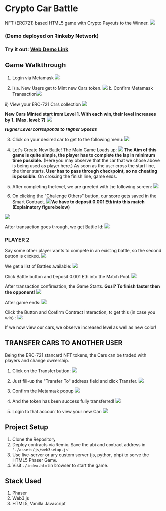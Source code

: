 # Crypto Car Battle
NFT (ERC721) based HTML5 game with Crypto Payouts to the Winner.
![](https://i.imgur.com/irWxoGw.png)
### (Demo deployed on Rinkeby Network)
### Try it out: [Web Demo Link](https://icoglance.com/car-battle)

## Game Walkthrough
1. Login via Metamask
	![](https://i.imgur.com/Kxsg3ww.png)

2. i) a. New Users get to Mint new Cars token.
![](https://i.imgur.com/3XTALGi.png)
b. Confirm Metamask Transaction![](https://i.imgur.com/74FiICm.png)

ii) View your ERC-721 Cars collection
![](https://i.imgur.com/BMQUbPj.png)

**New Cars Minted start from Level 1. With each win, their level increases by 1.
(Max. level: 7)**
![](https://i.imgur.com/q8Yu3qL.png)

***Higher Level corresponds to Higher Speeds***

3. Click on your desired car to get to the following menu:
![](https://i.imgur.com/BOvsUQS.png)
4. Let's Create New Battle!
The Main Game Loads up:
![](https://i.imgur.com/gJBFUsT.jpg)
**The Aim of this game is quite simple, the player has to complete the lap in minimum time possible.**
(Here you may observe that the car that we chose above is being used as player here.)
As soon as the user cross the start line, the timer starts. **User has to pass through checkpoint, so no cheating is possible.** On crossing the finish line, game ends.

5. After completing the level, we are greeted with the following screen:
![](https://i.imgur.com/m2QN5mk.png)

6. On clicking the "Challenge Others" button, our score gets saved in the Smart Contract. 
![](https://i.imgur.com/MfYsd56.png)**We have to deposit 0.001 Eth into this match (Explainatory figure below)**

![](https://i.imgur.com/tIOUXCk.png)

After transaction goes through, we get Battle Id:
![](https://i.imgur.com/V6Vl8Fc.png)

### PLAYER 2
Say some other player wants to compete in an existing battle, so the second button is clicked.
![](https://i.imgur.com/BOvsUQS.png)

We get a list of Battles available:
![](https://i.imgur.com/K7WzAwM.png)

Click Battle button and Deposit 0.001 Eth into the Match Pool.
![](https://i.imgur.com/pale6mp.png)

After transaction confirmation, the Game Starts.
**Goal? To finish faster then the opponent!**
![](https://i.imgur.com/OWX1ZS2.jpg)

After game ends:
![](https://i.imgur.com/wpcmIru.png)

Click the Button and Confirm Contract Interaction, to get this (in case you win) :
![](https://i.imgur.com/ri35KBu.png)

If we now view our cars, we observe increased level as well as new color!

## TRANSFER CARS TO ANOTHER USER
Being the ERC-721 standard NFT tokens, the Cars can be traded with players and change ownership.

1. Click on the Transfer button:
![](https://i.imgur.com/IwL5qkq.png)

2. Just fill-up the "Transfer To" address field and click Transfer.
![](https://i.imgur.com/NZHUJW2.png)

3. Confirm the Metamask popup
![](https://i.imgur.com/toBrzUJ.png)

4. And the token has been success fully transferred!
![](https://i.imgur.com/xvBgzYM.png)

5. Login to that account to view your new Car:
![](https://i.imgur.com/XSWMfWf.png)

## Project Setup
1. Clone the Repository
2. Deploy contracts via Remix. Save the abi and contract address in `'./assets/js/web3setup.js'`
3.  Use live-server or any custom server (js, python, php) to serve the HTML5 Phaser Game.
4. Visit `./index.html`in browser to start the game.

## Stack Used
1. Phaser
2. Web3.js
3. HTML5, Vanilla Javascript
